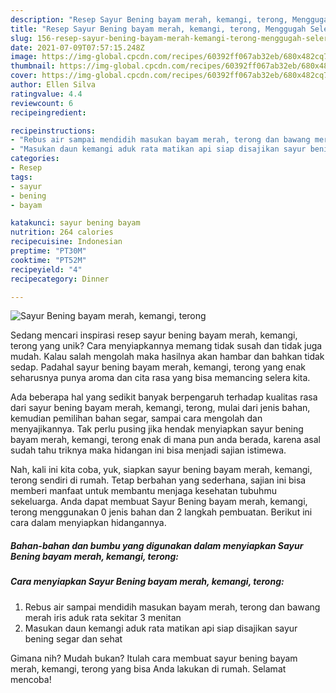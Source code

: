 ```yaml
---
description: "Resep Sayur Bening bayam merah, kemangi, terong, Menggugah Selera"
title: "Resep Sayur Bening bayam merah, kemangi, terong, Menggugah Selera"
slug: 156-resep-sayur-bening-bayam-merah-kemangi-terong-menggugah-selera
date: 2021-07-09T07:57:15.248Z
image: https://img-global.cpcdn.com/recipes/60392ff067ab32eb/680x482cq70/sayur-bening-bayam-merah-kemangi-terong-foto-resep-utama.jpg
thumbnail: https://img-global.cpcdn.com/recipes/60392ff067ab32eb/680x482cq70/sayur-bening-bayam-merah-kemangi-terong-foto-resep-utama.jpg
cover: https://img-global.cpcdn.com/recipes/60392ff067ab32eb/680x482cq70/sayur-bening-bayam-merah-kemangi-terong-foto-resep-utama.jpg
author: Ellen Silva
ratingvalue: 4.4
reviewcount: 6
recipeingredient:

recipeinstructions:
- "Rebus air sampai mendidih masukan bayam merah, terong dan bawang merah iris aduk rata sekitar 3 menitan"
- "Masukan daun kemangi aduk rata matikan api siap disajikan sayur bening segar dan sehat"
categories:
- Resep
tags:
- sayur
- bening
- bayam

katakunci: sayur bening bayam 
nutrition: 264 calories
recipecuisine: Indonesian
preptime: "PT30M"
cooktime: "PT52M"
recipeyield: "4"
recipecategory: Dinner

---
```



![Sayur Bening bayam merah, kemangi, terong](https://img-global.cpcdn.com/recipes/60392ff067ab32eb/680x482cq70/sayur-bening-bayam-merah-kemangi-terong-foto-resep-utama.jpg)

Sedang mencari inspirasi resep sayur bening bayam merah, kemangi, terong yang unik? Cara menyiapkannya memang tidak susah dan tidak juga mudah. Kalau salah mengolah maka hasilnya akan hambar dan bahkan tidak sedap. Padahal sayur bening bayam merah, kemangi, terong yang enak seharusnya punya aroma dan cita rasa yang bisa memancing selera kita.

Ada beberapa hal yang sedikit banyak berpengaruh terhadap kualitas rasa dari sayur bening bayam merah, kemangi, terong, mulai dari jenis bahan, kemudian pemilihan bahan segar, sampai cara mengolah dan menyajikannya. Tak perlu pusing jika hendak menyiapkan sayur bening bayam merah, kemangi, terong enak di mana pun anda berada, karena asal sudah tahu triknya maka hidangan ini bisa menjadi sajian istimewa.




Nah, kali ini kita coba, yuk, siapkan sayur bening bayam merah, kemangi, terong sendiri di rumah. Tetap berbahan yang sederhana, sajian ini bisa memberi manfaat untuk membantu menjaga kesehatan tubuhmu sekeluarga. Anda dapat membuat Sayur Bening bayam merah, kemangi, terong menggunakan 0 jenis bahan dan 2 langkah pembuatan. Berikut ini cara dalam menyiapkan hidangannya.

<!--inarticleads1-->

##### Bahan-bahan dan bumbu yang digunakan dalam menyiapkan Sayur Bening bayam merah, kemangi, terong:





<!--inarticleads2-->

##### Cara menyiapkan Sayur Bening bayam merah, kemangi, terong:

1. Rebus air sampai mendidih masukan bayam merah, terong dan bawang merah iris aduk rata sekitar 3 menitan
1. Masukan daun kemangi aduk rata matikan api siap disajikan sayur bening segar dan sehat




Gimana nih? Mudah bukan? Itulah cara membuat sayur bening bayam merah, kemangi, terong yang bisa Anda lakukan di rumah. Selamat mencoba!
